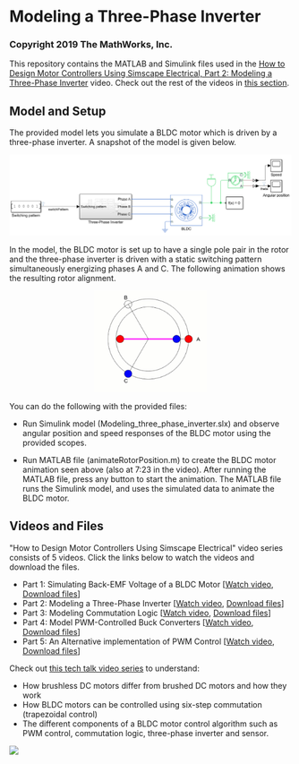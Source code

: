 # Modeling a Three-Phase Inverter
### Copyright 2019 The MathWorks, Inc.

This repository contains the MATLAB and Simulink files used in the [How to Design Motor Controllers Using Simscape Electrical, Part 2: Modeling a Three-Phase Inverter](https://www.mathworks.com/videos/how-to-design-motor-controllers-using-simscape-electrical-part-2-modeling-a-three-phase-inverter-1567758371716.html) video. Check out the rest of the videos in [this section](#videos-and-files).

## Model and Setup
The provided model lets you simulate a BLDC motor which is driven by a three-phase inverter. A snapshot of the model is given below. 

![](images/model.png)

In the model, the BLDC motor is set up to have a single pole pair in the rotor and the three-phase inverter is driven with a static switching pattern simultaneously energizing phases A and C. The following animation shows the resulting rotor alignment.

<p align="center">
<img src="images/GS_part2.gif" width="40%">
</p>

You can do the following with the provided files:

- Run Simulink model (Modeling_three_phase_inverter.slx) and observe angular position and speed responses of the BLDC motor using the provided scopes.

- Run MATLAB file (animateRotorPosition.m) to create the BLDC motor animation seen above (also at 7:23 in the video). After running the MATLAB file, press any button to start the animation. The MATLAB file runs the Simulink model, and uses the simulated data to animate the BLDC motor.

## Videos and Files
"How to Design Motor Controllers Using Simscape Electrical" video series consists of 5 videos. Click the links below to watch the videos and download the files. 

  - Part 1: Simulating Back-EMF Voltage of a BLDC Motor [[Watch video](https://www.mathworks.com/videos/how-to-design-motor-controllers-using-simscape-electrical-part-1-simulating-back-emf-voltage-of-a-bldc-motor-1565241566392.html), [Download files](https://github.com/mathworks/Design-motor-controllers-with-Simscape-Electrical/tree/master/1%20Simulating%20back%20emf%20voltage%20of%20a%20BLDC%20motor)]
  - Part 2: Modeling a Three-Phase Inverter [[Watch video](https://www.mathworks.com/videos/how-to-design-motor-controllers-using-simscape-electrical-part-2-modeling-a-three-phase-inverter-1567758371716.html), [Download files](https://github.com/mathworks/Design-motor-controllers-with-Simscape-Electrical/tree/master/2%20Modeling%20a%20three%20phase%20inverter)]
  - Part 3: Modeling Commutation Logic [[Watch video](https://www.mathworks.com/videos/how-to-design-motor-controllers-using-simscape-electrical-part-3-modeling-commutation-logic-1576044161917.html), [Download files](https://github.com/mathworks/Design-motor-controllers-with-Simscape-Electrical/tree/master/3%20Modeling%20commutation%20logic)]
  - Part 4: Model PWM-Controlled Buck Converters [[Watch video](https://www.mathworks.com/videos/how-to-design-motor-controllers-using-simscape-electrical-part-4-modeling-a-pwm-controlled-buck-converter-1578478768258.html), [Download files](https://github.com/mathworks/Design-motor-controllers-with-Simscape-Electrical/tree/master/4%20Modeling%20a%20PWM%20controlled%20buck%20converter)]
  - Part 5: An Alternative implementation of PWM Control [[Watch video](https://www.mathworks.com/videos/how-to-design-motor-controllers-using-simscape-electrical-part-5-an-alternative-implementation-of-pwm-control-1579758063226.html), [Download files](https://github.com/mathworks/Design-motor-controllers-with-Simscape-Electrical/tree/master/5%20PWM%20control%20of%20a%20BLDC%20motor)]
  
Check out [this tech talk video series](https://www.mathworks.com/videos/series/brushless-dc-motors.html) to understand: 
  
- How brushless DC motors differ from brushed DC motors and how they work
- How BLDC motors can be controlled using six-step commutation (trapezoidal control)
- The different components of a BLDC motor control algorithm such as PWM control, commutation logic, three-phase inverter and sensor.

![](algorithm.png)
